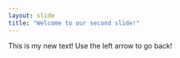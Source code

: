 ```yaml
---
layout: slide
title: "Welcome to our second slide!"
---
```

This is my new text!
Use the left arrow to go back!  